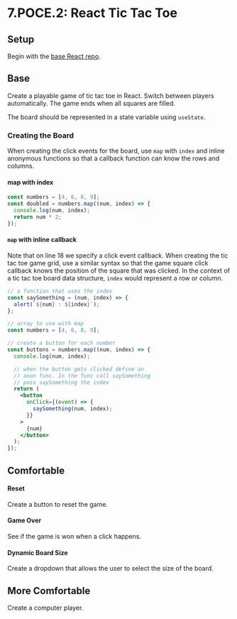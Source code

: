 # 7.POCE.2: React Tic Tac Toe

## Setup

Begin with the [base React repo](https://github.com/rocketacademy/react-express-base-bootcamp).

## Base

Create a playable game of tic tac toe in React. Switch between players automatically. The game ends when all squares are filled.

The board should be represented in a state variable using `useState`.

### Creating the Board

When creating the click events for the board, use `map` with `index` and inline anonymous functions so that a callback function can know the rows and columns.

#### map with index

```javascript
const numbers = [4, 6, 8, 9];
const doubled = numbers.map((num, index) => {
  console.log(num, index);
  return num * 2;
});
```

#### `map` with inline callback

Note that on line 18 we specify a click event callback. When creating the tic tac toe game grid, use a similar syntax so that the game square click callback knows the position of the square that was clicked. In the context of a tic tac toe board data structure, `index` would represent a row or column.

```jsx
// a function that uses the index
const saySomething = (num, index) => {
  alert(`${num} : ${index}`);
};

// array to use with map
const numbers = [4, 6, 8, 9];

// create a button for each number
const buttons = numbers.map((num, index) => {
  console.log(num, index);

  // when the button gets clicked define an
  // anon func. In the func call saySomething
  // pass saySomething the index
  return (
    <button
      onClick={(event) => {
        saySomething(num, index);
      }}
    >
      {num}
    </button>
  );
});
```

## Comfortable

#### Reset

Create a button to reset the game.

#### Game Over

See if the game is won when a click happens.

#### Dynamic Board Size

Create a dropdown that allows the user to select the size of the board.

## More Comfortable

Create a computer player.

